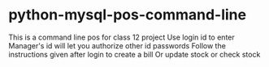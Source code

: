 # python-mysql-pos-command-line
This is a command line pos for class 12 project
Use login id to enter 
Manager's id will let you authorize other id passwords
Follow the instructions given after login to create a bill 
Or update stock or check stock 


